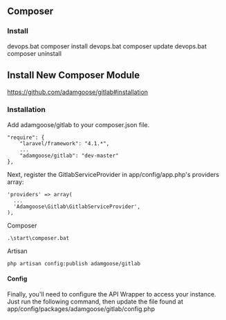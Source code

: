 ## Composer
### Install
devops.bat composer install
devops.bat composer update
devops.bat composer uninstall



## Install New Composer Module

https://github.com/adamgoose/gitlab#installation

### Installation
Add adamgoose/gitlab to your composer.json file.
    
    "require": {
        "laravel/framework": "4.1.*",
        ...
        "adamgoose/gitlab": "dev-master"
    },

Next, register the GitlabServiceProvider in app/config/app.php's providers array:
    
    'providers' => array(
      ...
      'Adamgoose\Gitlab\GitlabServiceProvider',
    ),

Composer

    .\start\composer.bat
    
Artisan
    
    php artisan config:publish adamgoose/gitlab

#### Config
Finally, you'll need to configure the API Wrapper to access your instance. 
Just run the following command, then update the file found at 
app/config/packages/adamgoose/gitlab/config.php